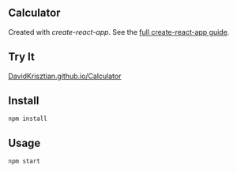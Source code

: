 Calculator
---


Created with *create-react-app*. See the [full create-react-app guide](https://github.com/facebookincubator/create-react-app/blob/master/packages/react-scripts/template/README.md).



Try It
---

[DavidKrisztian.github.io/Calculator](https://davidkrisztian.github.io/Calculator/)



Install
---

`npm install`



Usage
---

`npm start`
